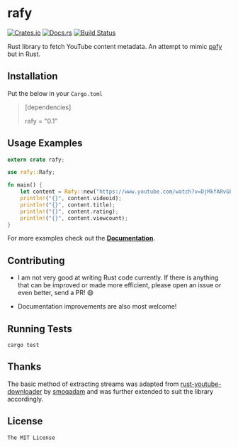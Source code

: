 # rafy

[![Crates.io](https://img.shields.io/crates/v/rafy.svg)](https://crates.io/crates/rafy) [![Docs.rs](https://docs.rs/rafy/badge.svg)](https://docs.rs/rafy/) [![Build Status](https://travis-ci.org/ritiek/rafy-rs.svg?branch=master)](https://travis-ci.org/ritiek/rafy-rs)

Rust library to fetch YouTube content metadata. An attempt to mimic [pafy](https://github.com/mps-youtube/pafy) but in Rust.

## Installation

Put the below in your `Cargo.toml`

> [dependencies]
>
> rafy = "0.1"

## Usage Examples

```rust
extern crate rafy;

use rafy::Rafy;

fn main() {
    let content = Rafy::new("https://www.youtube.com/watch?v=DjMkfARvGE8").unwrap();
    println!("{}", content.videoid);
    println!("{}", content.title);
    println!("{}", content.rating);
    println!("{}", content.viewcount);
}
```

For more examples check out the [**Documentation**](https://docs.rs/rafy/).

## Contributing

- I am not very good at writing Rust code currently. If there is anything that can be improved or made more efficient, please open an issue or even better, send a PR! :smile:

- Documentation improvements are also most welcome!

## Running Tests

```
cargo test
```

## Thanks

The basic method of extracting streams was adapted from [rust-youtube-downloader](https://github.com/smoqadam/rust-youtube-downloader) by [smoqadam](https://github.com/smoqadam) and was further extended to suit the library accordingly.

## License

`The MIT License`
